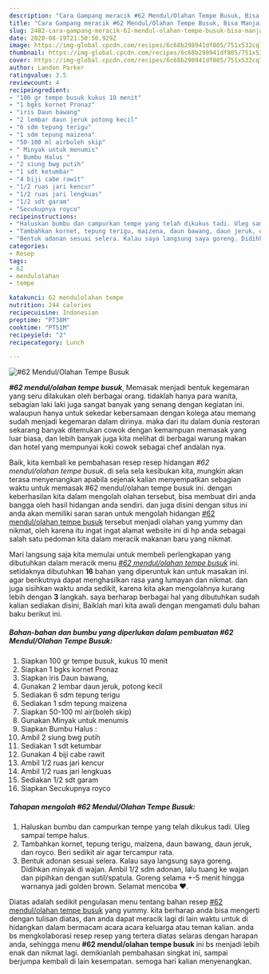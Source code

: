 ```yaml
---
description: "Cara Gampang meracik #62 Mendul/Olahan Tempe Busuk, Bisa Manjain Lidah"
title: "Cara Gampang meracik #62 Mendul/Olahan Tempe Busuk, Bisa Manjain Lidah"
slug: 2482-cara-gampang-meracik-62-mendul-olahan-tempe-busuk-bisa-manjain-lidah
date: 2020-08-19T21:50:50.929Z
image: https://img-global.cpcdn.com/recipes/6c68b298941df805/751x532cq70/62-mendulolahan-tempe-busuk-foto-resep-utama.jpg
thumbnail: https://img-global.cpcdn.com/recipes/6c68b298941df805/751x532cq70/62-mendulolahan-tempe-busuk-foto-resep-utama.jpg
cover: https://img-global.cpcdn.com/recipes/6c68b298941df805/751x532cq70/62-mendulolahan-tempe-busuk-foto-resep-utama.jpg
author: Landon Parker
ratingvalue: 3.5
reviewcount: 4
recipeingredient:
- "100 gr tempe busuk kukus 10 menit"
- "1 bgks kornet Pronaz"
- "iris Daun bawang"
- "2 lembar daun jeruk potong kecil"
- "6 sdm tepung terigu"
- "1 sdm tepung maizena"
- "50-100 ml airboleh skip"
- " Minyak untuk menumis"
- " Bumbu Halus "
- "2 siung bwg putih"
- "1 sdt ketumbar"
- "4 biji cabe rawit"
- "1/2 ruas jari kencur"
- "1/2 ruas jari lengkuas"
- "1/2 sdt garam"
- "Secukupnya royco"
recipeinstructions:
- "Haluskan bumbu dan campurkan tempe yang telah dikukus tadi. Uleg sampai tempe halus."
- "Tambahkan kornet, tepung terigu, maizena, daun bawang, daun jeruk, dan royco. Beri sedikit air agar tercampur rata."
- "Bentuk adonan sesuai selera. Kalau saya langsung saya goreng. Didihkan minyak di wajan. Ambil 1/2 sdm adonan, lalu tuang ke wajan dan pipihkan dengan sutil/spatula. Goreng selama +-5 menit hingga warnanya jadi golden brown. Selamat mencoba ♥️."
categories:
- Resep
tags:
- 62
- mendulolahan
- tempe

katakunci: 62 mendulolahan tempe 
nutrition: 244 calories
recipecuisine: Indonesian
preptime: "PT38M"
cooktime: "PT51M"
recipeyield: "2"
recipecategory: Lunch

---
```



![#62 Mendul/Olahan Tempe Busuk](https://img-global.cpcdn.com/recipes/6c68b298941df805/751x532cq70/62-mendulolahan-tempe-busuk-foto-resep-utama.jpg)

<b><i>#62 mendul/olahan tempe busuk</i></b>, Memasak menjadi bentuk kegemaran yang seru dilakukan oleh berbagai orang. tidaklah hanya para wanita, sebagian laki laki juga sangat banyak yang senang dengan kegiatan ini. walaupun hanya untuk sekedar kebersamaan dengan kolega atau memang sudah menjadi kegemaran dalam dirinya. maka dari itu dalam dunia restoran sekarang banyak ditemukan cowok dengan kemampuan memasak yang luar biasa, dan lebih banyak juga kita melihat di berbagai warung makan dan hotel yang mempunyai koki cowok sebagai chef andalan nya.

Baik, kita kembali ke pembahasan resep resep hidangan <i>#62 mendul/olahan tempe busuk</i>. di sela sela kesibukan kita, mungkin akan terasa menyenangkan apabila sejenak kalian menyempatkan sebagian waktu untuk memasak #62 mendul/olahan tempe busuk ini. dengan keberhasilan kita dalam mengolah olahan tersebut, bisa membuat diri anda bangga oleh hasil hidangan anda sendiri. dan juga disini dengan situs ini anda akan memiliki saran saran untuk mengolah hidangan <u>#62 mendul/olahan tempe busuk</u> tersebut menjadi olahan yang yummy dan nikmat, oleh karena itu ingat ingat alamat website ini di hp anda sebagai salah satu pedoman kita dalam meracik makanan baru yang nikmat.




Mari langsung saja kita memulai untuk membeli perlengkapan yang dibutuhkan dalam meracik menu <u><i>#62 mendul/olahan tempe busuk</i></u> ini. setidaknya dibutuhkan <b>16</b> bahan yang diperuntuk kan untuk masakan ini. agar berikutnya dapat menghasilkan rasa yang lumayan dan nikmat. dan juga sisihkan waktu anda sedikit, karena kita akan mengolahnya kurang lebih dengan <b>3</b> langkah. saya berharap berbagai hal yang dibutuhkan sudah kalian sediakan disini, Baiklah mari kita awali dengan mengamati dulu bahan baku berikut ini.

<!--inarticleads1-->

##### Bahan-bahan dan bumbu yang diperlukan dalam pembuatan #62 Mendul/Olahan Tempe Busuk:

1. Siapkan 100 gr tempe busuk, kukus 10 menit
1. Siapkan 1 bgks kornet Pronaz
1. Siapkan iris Daun bawang,
1. Gunakan 2 lembar daun jeruk, potong kecil
1. Sediakan 6 sdm tepung terigu
1. Sediakan 1 sdm tepung maizena
1. Siapkan 50-100 ml air(boleh skip)
1. Gunakan  Minyak untuk menumis
1. Siapkan  Bumbu Halus :
1. Ambil 2 siung bwg putih
1. Sediakan 1 sdt ketumbar
1. Gunakan 4 biji cabe rawit
1. Ambil 1/2 ruas jari kencur
1. Ambil 1/2 ruas jari lengkuas
1. Sediakan 1/2 sdt garam
1. Siapkan Secukupnya royco




<!--inarticleads2-->

##### Tahapan mengolah #62 Mendul/Olahan Tempe Busuk:

1. Haluskan bumbu dan campurkan tempe yang telah dikukus tadi. Uleg sampai tempe halus.
1. Tambahkan kornet, tepung terigu, maizena, daun bawang, daun jeruk, dan royco. Beri sedikit air agar tercampur rata.
1. Bentuk adonan sesuai selera. Kalau saya langsung saya goreng. Didihkan minyak di wajan. Ambil 1/2 sdm adonan, lalu tuang ke wajan dan pipihkan dengan sutil/spatula. Goreng selama +-5 menit hingga warnanya jadi golden brown. Selamat mencoba ♥️.




Diatas adalah sedikit pengulasan menu tentang bahan resep <u>#62 mendul/olahan tempe busuk</u> yang yummy. kita berharap anda bisa mengerti dengan tulisan diatas, dan anda dapat meracik lagi di lain waktu untuk di hidangkan dalam bermacam acara acara keluarga atau teman kalian. anda bs mengkolaborasi resep resep yang tertera diatas selaras dengan harapan anda, sehingga menu <b>#62 mendul/olahan tempe busuk</b> ini bs menjadi lebih enak dan nikmat lagi. demikianlah pembahasan singkat ini, sampai berjumpa kembali di lain kesempatan. semoga hari kalian menyenangkan.
